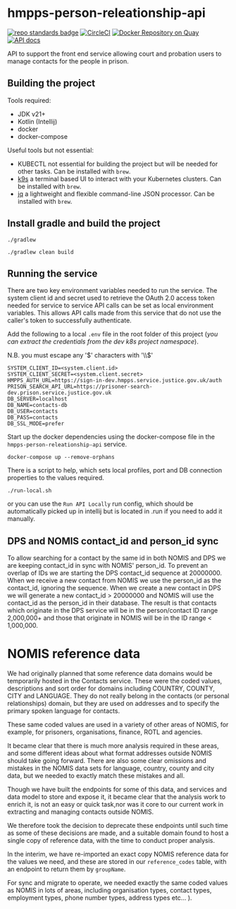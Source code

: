 # hmpps-person-releationship-api
[![repo standards badge](https://img.shields.io/badge/dynamic/json?color=blue&style=flat&logo=github&label=MoJ%20Compliant&query=%24.result&url=https%3A%2F%2Foperations-engineering-reports.cloud-platform.service.justice.gov.uk%2Fapi%2Fv1%2Fcompliant_public_repositories%2Fhmpps-person-releationship-api)](https://operations-engineering-reports.cloud-platform.service.justice.gov.uk/public-github-repositories.html#hmpps-person-releationship-api "Link to report")
[![CircleCI](https://dl.circleci.com/status-badge/img/gh/ministryofjustice/hmpps-person-releationship-api/tree/main.svg?style=svg)](https://dl.circleci.com/status-badge/redirect/gh/ministryofjustice/hmpps-person-releationship-api/tree/main)
[![Docker Repository on Quay](https://quay.io/repository/hmpps/hmpps-person-releationship-api/status "Docker Repository on Quay")](https://quay.io/repository/hmpps/hmpps-person-releationship-api)
[![API docs](https://img.shields.io/badge/API_docs-view-85EA2D.svg?logo=swagger)](https://contacts-api-dev.hmpps.service.justice.gov.uk/swagger-ui/index.html#/)

API to support the front end service allowing court and probation users to manage contacts for the people in prison.

## Building the project

Tools required:

* JDK v21+
* Kotlin (Intellij)
* docker
* docker-compose

Useful tools but not essential:

* KUBECTL not essential for building the project but will be needed for other tasks. Can be installed with `brew`.
* [k9s](https://k9scli.io/) a terminal based UI to interact with your Kubernetes clusters. Can be installed with `brew`.
* [jq](https://jqlang.github.io/jq/) a lightweight and flexible command-line JSON processor. Can be installed with `brew`.

## Install gradle and build the project

```
./gradlew
```

```
./gradlew clean build
```

## Running the service

There are two key environment variables needed to run the service. The system client id and secret used to retrieve the OAuth 2.0 access token needed for service to service API calls can be set as local environment variables.
This allows API calls made from this service that do not use the caller's token to successfully authenticate.

Add the following to a local `.env` file in the root folder of this project (_you can extract the credentials from the dev k8s project namespace_).

N.B. you must escape any '$' characters with '\\$'

```
SYSTEM_CLIENT_ID=<system.client.id>
SYSTEM_CLIENT_SECRET=<system.client.secret>
HMPPS_AUTH_URL=https://sign-in-dev.hmpps.service.justice.gov.uk/auth
PRISON_SEARCH_API_URL=https://prisoner-search-dev.prison.service.justice.gov.uk
DB_SERVER=localhost
DB_NAME=contacts-db
DB_USER=contacts
DB_PASS=contacts
DB_SSL_MODE=prefer
```

Start up the docker dependencies using the docker-compose file in the `hmpps-person-releationship-api` service.

```
docker-compose up --remove-orphans
```

There is a script to help, which sets local profiles, port and DB connection properties to the
values required.

```
./run-local.sh
```

or you can use the `Run API Locally` run config, which should be automatically picked up in intellij but is located in .run if you need to add it manually.

## DPS and NOMIS contact_id and person_id sync
To allow searching for a contact by the same id in both NOMIS and DPS we are keeping contact_id in sync with NOMIS' person_id.
To prevent an overlap of IDs we are starting the DPS contact_id sequence at 20000000. 
When we receive a new contact from NOMIS we use the person_id as the contact_id, ignoring the sequence.
When we create a new contact in DPS we will generate a new contact_id > 20000000 and NOMIS will use the contact_id as the person_id in their database.
The result is that contacts which originate in the DPS service will be in the person/contact ID range 2,000,000+ and those that originate in NOMIS will be in the ID range < 1,000,000.

# NOMIS reference data

We had originally planned that some reference data domains would be temporarily hosted in the Contacts service. 
These were the coded values, descriptions and sort order for domains including COUNTRY, COUNTY, CITY and LANGUAGE.
They do not really belong in the contacts (or personal relationships) domain, but they are used on addresses and to 
specify the primary spoken language for contacts.

These same coded values are used in a variety of other areas of NOMIS, for example, for prisoners, organisations, finance, ROTL and agencies.

It became clear that there is much more analysis required in these areas, and some different ideas about what format addresses outside NOMIS 
should take going forward. There are also some clear omissions and mistakes in the NOMIS data sets for language, country, county 
and city data, but we needed to exactly match these mistakes and all.

Though we have built the endpoints for some of this data, and services and data model to store and expose it, it became clear that the 
analysis work to enrich it, is not an easy or quick task,nor was it core to our current work in extracting and managing contacts outside NOMIS.

We therefore took the decision to deprecate these endpoints until such time as some of these decisions are made, and a suitable domain found
to host a single copy of reference data, with the time to conduct proper analysis.

In the interim, we have re-imported an exact copy NOMIS reference data for the values we need, and these are stored in our `reference_codes` 
table, with an endpoint to return them by `groupName`. 

For sync and migrate to operate, we needed exactly the same coded values as NOMIS in lots of areas, including organisation types, contact types, 
employment types, phone number types, address types etc... ).  
